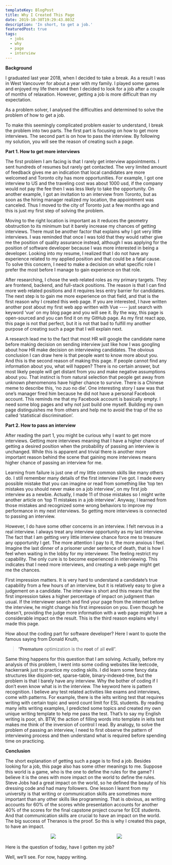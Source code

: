 ```yaml
---
templateKey: BlogPost
title: Why I Created This Page
date: 2019-10-30T19:29:43.803Z
description: 'In short, to get a job.'
featuredPost: true
tags:
  - jobs
  - why
  - page
  - interview
---
```

**<span dir="ltr">Background</span>**

<span dir="ltr"></span>

<span dir="ltr">I graduated last year 2018, when I decided to take a
break. As a result I was in West Vancouver for about a year with my
family. I played some games and enjoyed my life there and then I decided
to look for a job after a couple of months of relaxation. However,
getting a job is more difficult than my expectation.</span>

<span dir="ltr"></span>

<span dir="ltr">As a problem solver, I analysed the difficulties and
determined to solve the problem of how to get a job.</span>

<span dir="ltr"></span>

<span dir="ltr">To make this seemingly complicated problem easier to
understand, I break the problem into two parts. The first part is
focusing on how to get more interviews. The second part is on how to
pass the interview. By following my solution, you will see the reason of
creating such a page.</span>

<span dir="ltr"></span>

**<span dir="ltr">Part 1. How to get more interviews</span>**

<span dir="ltr"></span>

<span dir="ltr">The first problem I am facing is that I rarely get
interview appointments. I sent hundreds of resumes but rarely get
contacted. The very limited amount of feedback gives me an indication
that local candidates are more welcomed and Toronto city has more
opportunities. For example, I got one interview to US and the traveling
cost was about 1000 usd, if the company would not pay the fee then I was
less likely to take the opportunity. On another example, I got an
invitation to an interview from Toronto, but as soon as the hiring
manager realized my location, the appointment was canceled. Thus I moved
to the city of Toronto just a few months ago and this is just my first
step of solving the problem.</span>

<span dir="ltr"></span>

<span dir="ltr">Moving to the right location is important as it reduces
the geometry obstruction to its minimum but it barely increase my
chances of getting interviews. There must be another factor that
explains why I got very little interviews. I was reminded that once I
was told that they would rather give me the position of quality
assurance instead, although I was applying for the position of software
developer because I was more interested in being a developer. Looking
into my resume, I realized that I do not have any experience related to
my applied position and that could be a fatal cause. To solve this
concern, I need to make a decision on what specific role I prefer the
most before I manage to gain experience on that role.</span>

<span dir="ltr"></span>

<span dir="ltr">After researching, I chose the web related roles as my
primary targets. They are frontend, backend, and full-stack positions.
The reason is that I can find more web related positions and it requires
less entry barrier for candidates. The next step is to gain me more
experience on that field, and that is the first reason why I created
this web page. If you are interested, I have written another post about
my first web app written with Vue ---- just search with keyword ‘vue’ on
my blog page and you will see it. By the way, this page is open-sourced
and you can find it on my GitHub page. As my first react app, this page
is not that perfect, but it is not that bad to fulfill my another
purpose of creating such a page that I will explain next.</span>

<span dir="ltr"></span>

<span dir="ltr"></span>

<span dir="ltr"></span>

<span dir="ltr">A research lead me to the fact that most HR will google
the candidate name before making decision on sending interview just like
how I was googling about how HR make decision on interviewing
candidates. The obvious conclusion I can draw here is that people want
to know more about you. And this is the second reason of making this
page. If people cannot find any information about you, what will happen?
There is no certain answer, but most likely people will get distant from
you and make negative assumptions about you. That instinct is from
natural selection that people get away from unknown phenomenons have
higher chance to survive. There is a Chinese meme to describe this, ‘no
zuo no die’. One interesting story I saw was that one’s manager fired
him because he did not have a personal Facebook account. This reminds me
that my Facebook account is basically empty. I need some blog pages and
why not just build one myself. Building my own page distinguishes me
from others and help me to avoid the trap of the so called ‘statistical
discrimination’.</span>

<span dir="ltr"></span>

<span dir="ltr"></span>

<span dir="ltr">**Part 2. How to pass an interview**</span>

<span dir="ltr"></span>

<span dir="ltr">After reading the part 1, you might be curious why I
want to get more interviews. Getting more interviews meaning that I have
a higher chance of getting a desired position when the probability of
passing an interview is unchanged. While this is apparent and trivial
there is another more important reason behind the scene that gaining
more interviews means higher chance of passing an interview for
me.</span>

<span dir="ltr"></span>

<span dir="ltr">Learning from failure is just one of my little common
skills like many others do. I still remember many details of the first
interview I’ve got. I made every possible mistake that you can imagine
or read from something like ‘top ten mistakes you should never make on a
job interview’, on my first job interview as a newbie. Actually, I made
11 of those mistakes so I might write another article on ‘top 11
mistakes in a job interview’. Anyway, I learned from those mistakes and
recognized some wrong behaviors to improve my performance in my next
interviews. So getting more interviews is connected to passing an
interview.</span>

<span dir="ltr"></span>

<span dir="ltr">However, I do have some other concerns in an interview.
I felt nervous in a real interview. I always treat any interview
opportunity as my last interview. The fact that I am getting very little
interview chance force me to treasure any opportunity I get. The more
attention I pay to it, the more anxious I feel. Imagine the last dinner
of a prisoner under sentence of death, that is how I feel when waiting
in the lobby for my interviewer. The feeling restrict my capability. The
only cure is to become experienced in interviewing. This indicates that
I need more interviews, and creating a web page might get me the
chances.</span>

<span dir="ltr"></span>

<span dir="ltr">First impression matters. It is very hard to understand
a candidate’s true capability from a few hours of an interview, but it
is relatively easy to give a judgement on a candidate. The interview is
short and this means that the first impression takes a higher percentage
of impact on judgment than usual. If the interviewer search and find
your page from the internet before the interview, he might change his
first impression on you. Even though he doesn't, providing the judge
more information with a web page might have a considerable impact on the
result. This is the third reason explains why I made this page.</span>

<span dir="ltr"></span>

<span dir="ltr">How about the coding part for software developer? Here I
want to quote the famous saying from Donald Knuth,</span>

> <span dir="ltr">“**Premature** optimization is the **root** of all
> **evil**”.</span>

<span dir="ltr">Same thing happens for this question that I am solving.
Actually, before my analysis of this problem, I went into some coding
websites like leetcode, hackerrank just to practice my coding skills. I
did learn some fancy data structures like disjoint-set, sparse-table,
binary-indexed-tree, but the problem is that I barely have any
interview. Why the bother of coding if I don’t even know what is in the
interview. The keyword here is pattern recognition. I believe any test
related activities like exams and interviews, come with patterns. For
example, there is the ielts writing test that requires writing with
certain topic and word count limit for ESL students. By reading many
ielts writing examples, I predicted some topics and created my own
unique writing template to help me pass the test. That’s to say my
English writing is poor, sh. BTW, the action of filling words into
template in ielts test makes me think of the inversion of control I
read. By analogy, to solve the problem of passing an interview, I need
to first observe the pattern of interviewing process and then understand
what is required before spending time on practicing.</span>

<span dir="ltr"></span>

**<span dir="ltr">Conclusion</span>**

<span dir="ltr"></span>

<span dir="ltr">The short explanation of getting such a page is to find
a job. Besides looking for a job, this page also has some other meanings
to me. Suppose this world is a game, who is the one to define the
rules for the game? I believe it is the ones with more impact on the
world to define the rules. Steve Jobs had a great impact on the world,
so he defined the beauty of his dressing code and had many followers.
One lesson I learnt from my university is that writing or communication
skills are sometimes more important than any other skills like
programming. That is obvious, as writing accounts for 60% of the scores
while presentation accounts for another 40% of the scores for the final
capstone project course for ECE students. And that communication skills
are crucial to have an impact on the world. The big success of Theranos
is the proof. So this is why I created this page, to have an
impact.</span>

<div style='width:100%;margin:auto;text-align:center;'>
<div class='figureImage' style="display:inline-block;width:40%;" > <img src="/img/why-i-created-this-page-image1.png"/> </div>
<div class='figureImage' style="display:inline-block;width:40%;" > <img src="/img/why-i-created-this-page-image2.png"/> </div>
</div>


<span dir="ltr"></span>

<span dir="ltr">Here is the question of today, have I gotten my job?</span>

<span dir="ltr">Well, we’ll see. For now, happy writing.</span>
